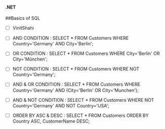 #### .NET
##Basics of SQL
- [ ] VinitShahi
- [ ] AND CONDITION    : SELECT * FROM Customers WHERE Country='Germany' AND City='Berlin';

- [ ] OR CONDITION          :   SELECT * FROM Customers WHERE City='Berlin' OR City='München'; 

- [ ] NOT CONDITION         :   SELECT * FROM Customers WHERE NOT Country='Germany';

- [ ] AND & OR CONDITION    :  SELECT * FROM Customers WHERE Country='Germany' AND (City='Berlin' OR City='Munchen');

- [ ] AND & NOT CONDITION   :  SELECT * FROM Customers WHERE NOT Country='Germany' AND NOT Country='USA';

- [ ] ORDER BY ASC & DESC   : SELECT * FROM Customers ORDER BY Country ASC, CustomerName DESC;

